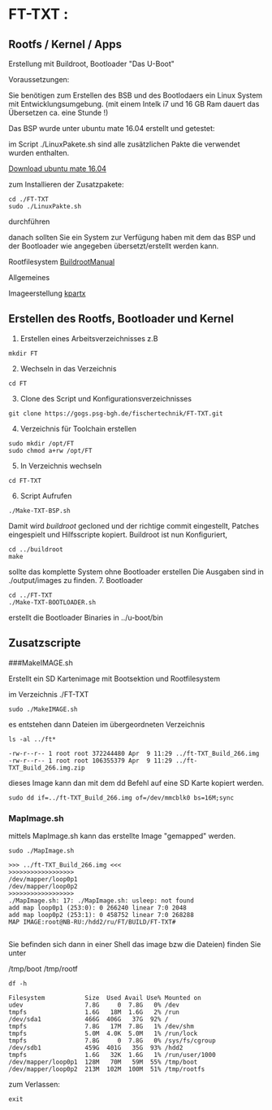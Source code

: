 
# FT-TXT : 

## Rootfs / Kernel / Apps

Erstellung mit Buildroot, Bootloader "Das U-Boot"

Voraussetzungen:

Sie benötigen zum Erstellen des BSB und des Bootlodaers ein Linux System mit Entwicklungsumgebung. (mit einem Intelk i7 und 16 GB Ram dauert das Übersetzen ca. eine Stunde !)

Das BSP wurde unter ubuntu mate 16.04 erstellt und getestet:

im Script ./LinuxPakete.sh sind alle zusätzlichen Pakte die verwendet wurden enthalten.

[Download ubuntu mate 16.04](http://cdimage.ubuntu.com/ubuntu-mate/releases/16.04.4/release/ubuntu-mate-16.04.4-desktop-amd64.iso) 

zum Installieren der Zusatzpakete:

 ```
 cd ./FT-TXT
 sudo ./LinuxPakte.sh
 ```
durchführen

danach sollten Sie ein System zur Verfügung haben mit dem das BSP und der Bootloader wie angegeben übersetzt/erstellt werden kann.

Rootfilesystem
[BuildrootManual](https://buildroot.org/downloads/manual/manual.pdf) 

Allgemeines

Imageerstellung
[kpartx](https://robert.penz.name/73/kpartx-a-tool-for-mounting-partitions-within-an-image-file/) 


## Erstellen des Rootfs, Bootloader und Kernel

1. Erstellen eines Arbeitsverzeichnisses
  z.B 
 ```
 mkdir FT
 ```	
2. Wechseln in das Verzeichnis
 ```
 cd FT
 ```
3. Clone des Script und Konfigurationsverzeichnisses
 ```
 git clone https://gogs.psg-bgh.de/fischertechnik/FT-TXT.git
 ```

4. Verzeichnis für Toolchain erstellen
 ```
 sudo mkdir /opt/FT
 sudo chmod a+rw /opt/FT
 ```
5. In Verzeichnis wechseln
 ```
 cd FT-TXT
 ```	
6. Script Aufrufen
 ```
 ./Make-TXT-BSP.sh
 ```
 Damit wird *buildroot* gecloned und der richtige commit eingestellt,
 Patches eingespielt und Hilfsscripte kopiert.
 Buildroot ist nun Konfiguriert,
 ```
 cd ../buildroot
 make
 ```
 sollte das komplette System ohne Bootloader erstellen 
 Die Ausgaben sind in 
 ./output/images
 zu finden.
7. Bootloader
 ```
 cd ../FT-TXT
 ./Make-TXT-BOOTLOADER.sh
 ```
 erstellt die Bootloader Binaries in 
 ../u-boot/bin

## Zusatzscripte

###MakeIMAGE.sh

Erstellt ein SD Kartenimage mit Bootsektion und Rootfilesystem

im Verzeichnis ./FT-TXT
```
sudo ./MakeIMAGE.sh 
```
es entstehen dann Dateien im übergeordneten Verzeichnis
```
ls -al ../ft*

-rw-r--r-- 1 root root 372244480 Apr  9 11:29 ../ft-TXT_Build_266.img
-rw-r--r-- 1 root root 106355379 Apr  9 11:29 ../ft-TXT_Build_266.img.zip

```
dieses Image kann dan mit dem dd Befehl auf eine SD Karte kopiert werden.
```
sudo dd if=../ft-TXT_Build_266.img of=/dev/mmcblk0 bs=16M;sync
```
### MapImage.sh

mittels MapImage.sh kann das erstellte Image "gemapped" werden.

```
sudo ./MapImage.sh

>>> ../ft-TXT_Build_266.img <<<
>>>>>>>>>>>>>>>>>>
/dev/mapper/loop0p1
/dev/mapper/loop0p2
>>>>>>>>>>>>>>>>>>
./MapImage.sh: 17: ./MapImage.sh: usleep: not found
add map loop0p1 (253:0): 0 266240 linear 7:0 2048
add map loop0p2 (253:1): 0 458752 linear 7:0 268288
MAP IMAGE:root@NB-RU:/hdd2/ru/FT/BUILD/FT-TXT# 


```
Sie befinden sich dann in einer Shell 
das image bzw die Dateien) finden Sie unter

/tmp/boot
/tmp/rootf

```
df -h

Filesystem           Size  Used Avail Use% Mounted on
udev                 7.8G     0  7.8G   0% /dev
tmpfs                1.6G   18M  1.6G   2% /run
/dev/sda1            466G  406G   37G  92% /
tmpfs                7.8G   17M  7.8G   1% /dev/shm
tmpfs                5.0M  4.0K  5.0M   1% /run/lock
tmpfs                7.8G     0  7.8G   0% /sys/fs/cgroup
/dev/sdb1            459G  401G   35G  93% /hdd2
tmpfs                1.6G   32K  1.6G   1% /run/user/1000
/dev/mapper/loop0p1  128M   70M   59M  55% /tmp/boot
/dev/mapper/loop0p2  213M  102M  100M  51% /tmp/rootfs

```
zum Verlassen:
```
exit
```

